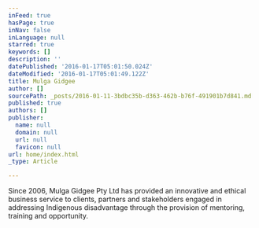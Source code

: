 ```yaml
---
inFeed: true
hasPage: true
inNav: false
inLanguage: null
starred: true
keywords: []
description: ''
datePublished: '2016-01-17T05:01:50.024Z'
dateModified: '2016-01-17T05:01:49.122Z'
title: Mulga Gidgee
author: []
sourcePath: _posts/2016-01-11-3bdbc35b-d363-462b-b76f-491901b7d841.md
published: true
authors: []
publisher:
  name: null
  domain: null
  url: null
  favicon: null
url: home/index.html
_type: Article

---
```

Since 2006, Mulga Gidgee Pty 
Ltd has provided an innovative and ethical business service to clients, 
partners and stakeholders engaged in addressing Indigenous disadvantage 
through the provision of mentoring, training and opportunity.